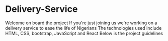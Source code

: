 # Delivery-Service
Welcome on board the project
If you're just joining us we're working on a delivery service to ease the life of Nigerians
The technologies used include HTML, CSS, bootstrap, JavaScript and React
Below is the project guidelines
